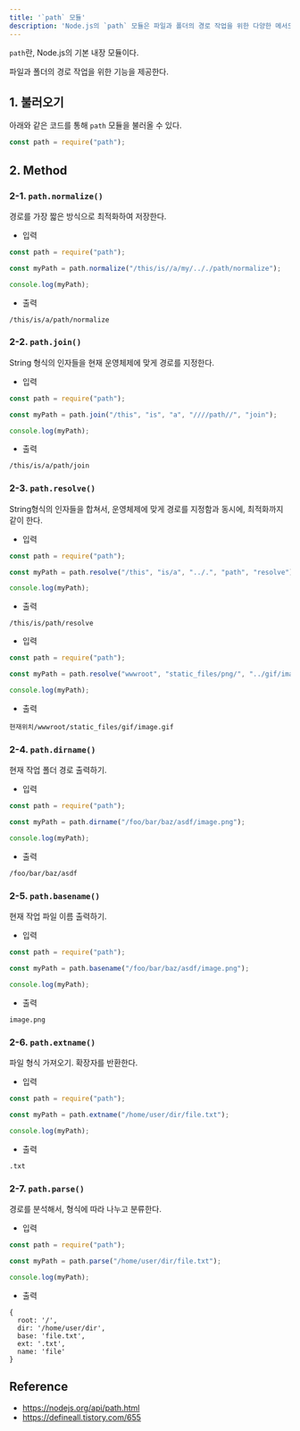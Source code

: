 ```yaml
---
title: '`path` 모듈'
description: 'Node.js의 `path` 모듈은 파일과 폴더의 경로 작업을 위한 다양한 메서드(`normalize`, `join`, `resolve`, `dirname`, `basename`, `extname`, `parse`)를 제공한다.'
---
```


`path`란, Node.js의 기본 내장 모듈이다.

파일과 폴더의 경로 작업을 위한 기능을 제공한다.

## 1. 불러오기

아래와 같은 코드를 통해 `path` 모듈을 불러올 수 있다.

```javascript
const path = require("path");
```

## 2. Method

### 2-1. `path.normalize()`

경로를 가장 짧은 방식으로 최적화하여 저장한다.

- 입력

```javascript
const path = require("path");

const myPath = path.normalize("/this/is//a/my/.././path/normalize");

console.log(myPath);
```

- 출력

```text
/this/is/a/path/normalize
```

### 2-2. `path.join()`

String 형식의 인자들을 현재 운영체제에 맞게 경로를 지정한다.

- 입력

```javascript
const path = require("path");

const myPath = path.join("/this", "is", "a", "////path//", "join");

console.log(myPath);
```

- 출력

```text
/this/is/a/path/join
```

### 2-3. `path.resolve()`

String형식의 인자들을 합쳐서, 운영체제에 맞게 경로를 지정함과 동시에, 최적화까지 같이 한다.

- 입력

```javascript
const path = require("path");

const myPath = path.resolve("/this", "is/a", "../.", "path", "resolve");

console.log(myPath);
```

- 출력

```text
/this/is/path/resolve
```

- 입력

```javascript
const path = require("path");

const myPath = path.resolve("wwwroot", "static_files/png/", "../gif/image.gif");

console.log(myPath);
```

- 출력

```text
현재위치/wwwroot/static_files/gif/image.gif
```

### 2-4. `path.dirname()`

현재 작업 폴더 경로 출력하기.

- 입력

```javascript
const path = require("path");

const myPath = path.dirname("/foo/bar/baz/asdf/image.png");

console.log(myPath);
```

- 출력

```text
/foo/bar/baz/asdf
```

### 2-5. `path.basename()`

현재 작업 파일 이름 출력하기.

- 입력

```javascript
const path = require("path");

const myPath = path.basename("/foo/bar/baz/asdf/image.png");

console.log(myPath);
```

- 출력

```text
image.png
```

### 2-6. `path.extname()`

파일 형식 가져오기. 확장자를 반환한다.

- 입력

```javascript
const path = require("path");

const myPath = path.extname("/home/user/dir/file.txt");

console.log(myPath);
```

- 출력

```text
.txt
```

### 2-7. `path.parse()`

경로를 분석해서, 형식에 따라 나누고 분류한다.

- 입력

```javascript
const path = require("path");

const myPath = path.parse("/home/user/dir/file.txt");

console.log(myPath);
```

- 출력

```text
{
  root: '/',
  dir: '/home/user/dir',
  base: 'file.txt',
  ext: '.txt',
  name: 'file'
}
```

## Reference

- <https://nodejs.org/api/path.html>
- <https://defineall.tistory.com/655>
